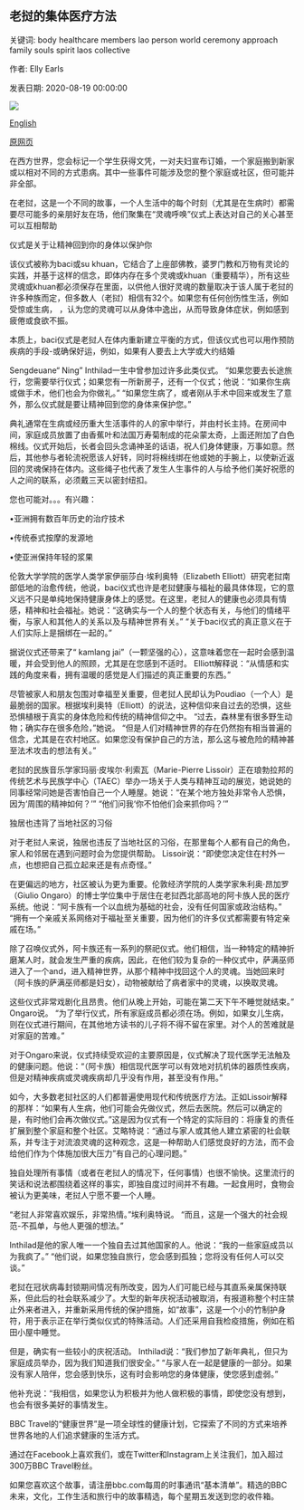 ## 老挝的集体医疗方法

关键词: body healthcare members lao person world ceremony approach family souls spirit laos collective

作者: Elly Earls

发表日期: 2020-08-19 00:00:00

![](https://ychef.files.bbci.co.uk/624x351/p08n8bgz.jpg)

[English](Laos%E2%80%99%20collective%20approach%20to%20healthcare.md)

[原网页](https://www.bbc.com/travel/story/20200819-laos-collective-approach-to-healthcare)

在西方世界，您会标记一个学生获得文凭，一对夫妇宣布订婚，一个家庭搬到新家或以相对不同的方式患病。其中一些事件可能涉及您的整个家庭或社区，但可能并非全部。

在老挝，这是一个不同的故事，一个人生活中的每个时刻（尤其是在生病时）都需要尽可能多的亲朋好友在场，他们聚集在“灵魂呼唤”仪式上表达对自己的关心甚至可以互相帮助

仪式是关于让精神回到你的身体以保护你

该仪式被称为baci或su khuan，它结合了上座部佛教，婆罗门教和万物有灵论的实践，并基于这样的信念，即体内存在多个灵魂或khuan（重要精华），所有这些灵魂或khuan都必须保存在里面，以供他人很好灵魂的数量取决于该人属于老挝的许多种族而定，但多数人（老挝）相信有32个。如果您有任何创伤性生活，例如受惊或生病， ，认为您的灵魂可以从身体中逸出，从而导致身体症状，例如感到疲倦或食欲不振。

本质上，baci仪式是老挝人在体内重新建立平衡的方式，但该仪式也可以用作预防疾病的手段-或确保好运，例如，如果有人要去上大学或大约结婚

Sengdeuane“ Ning” Inthilad一生中曾参加过许多此类仪式。 “如果您要去长途旅行，您需要举行仪式；如果您有一所新房子，还有一个仪式；他说：“如果你生病或做手术，他们也会为你做礼。” “如果您生病了，或者刚从手术中回来或发生了意外，那么仪式就是要让精神回到您的身体来保护您。”

典礼通常在生病或经历重大生活事件的人的家中举行，并由村长主持。在房间中间，家庭成员放置了由香蕉叶和法国万寿菊制成的花朵蒙太奇，上面还附加了白色棉线。仪式开始后，长者会回头念诵神圣的话语，祝人们身体健康，万事如意。然后，其他参与者轮流祝愿该人好转，同时将棉线绑在他或她的手腕上，以使新近返回的灵魂保持在体内。这些绳子也代表了发生人生事件的人与给予他们美好祝愿的人之间的联系，必须戴三天以密封纽扣。

您也可能对。。。有兴趣：

•亚洲拥有数百年历史的治疗技术

•传统泰式按摩的发源地

•使亚洲保持年轻的浆果

伦敦大学学院的医学人类学家伊丽莎白·埃利奥特（Elizabeth Elliott）研究老挝南部低地的治愈传统，他说，baci仪式也许是老挝健康与福祉的最具体体现，它的意义远不只是单纯地保持健康身体上的感觉。在这里，老挝人的健康也必须具有情感，精神和社会福祉。她说：“这确实与一个人的整个状态有关，与他们的情绪平衡，与家人和其他人的关系以及与精神世界有关。” “关于baci仪式的真正意义在于人们实际上是捆绑在一起的。”

据说仪式还带来了“ kamlang jai”（一颗坚强的心），这意味着您在一起时会感到温暖，并会受到他人的照顾，尤其是在您感到不适时。 Elliott解释说：“从情感和实践的角度来看，拥有温暖的感觉是人们描述的真正重要的东西。”

尽管被家人和朋友包围对幸福至关重要，但老挝人民却认为Poudiao（一个人）是最脆弱的国家。根据埃利奥特（Elliott）的说法，这种信仰来自过去的恐惧，这些恐惧植根于真实的身体危险和传统的精神信仰之中。 “过去，森林里有很多野生动物；确实存在很多危险，”她说。 “但是人们对精神世界的存在仍然抱有相当普遍的信念，尤其是在农村地区。如果您没有保护自己的方法，那么这与被危险的精神甚至法术攻击的想法有关。”

老挝的民族音乐学家玛丽·皮埃尔·利索瓦（Marie-Pierre Lissoir）正在琅勃拉邦的传统艺术与民族学中心（TAEC）举办一场关于人类与精神互动的展览，她说她的同事经常问她是否害怕自己一个人睡屋。她说：“在某个地方独处非常令人恐惧，因为‘周围的精神如何？’” “他们问我‘你不怕他们会来抓你吗？’”

独居也违背了当地社区的习俗

对于老挝人来说，独居也违反了当地社区的习俗，在那里每个人都有自己的角色，家人和邻居在遇到问题时会为您提供帮助。 Lissoir说：“即使您决定住在村外一点，也想把自己孤立起来还是有点奇怪。”

在更偏远的地方，社区被认为更为重要。伦敦经济学院的人类学家朱利奥·昂加罗（Giulio Ongaro）的博士学位集中于居住在老挝西北部高地的阿卡族人民的医疗系统。他说：“阿卡族有一个以血统为基础的社会，没有任何国家或政治结构。” “拥有一个亲戚关系网络对于福祉至关重要，因为他们的许多仪式都需要有特定亲戚在场。”

除了召唤仪式外，阿卡族还有一系列的祭祀仪式。他们相信，当一种特定的精神折磨某人时，就会发生严重的疾病，因此，在他们较为复杂的一种仪式中，萨满巫师进入了一个and，进入精神世界，从那个精神中找回这个人的灵魂。当她回来时（阿卡族的萨满巫师都是妇女），动物被献给了病者家中的灵魂，以换取灵魂。

这些仪式非常戏剧化且昂贵。他们从晚上开始，可能在第二天下午不睡觉就结束。” Ongaro说。 “为了举行仪式，所有家庭成员都必须在场。例如，如果女儿生病，则在仪式进行期间，在其他地方读书的儿子将不得不留在家里。对个人的苦难就是对家庭的苦难。”

对于Ongaro来说，仪式持续受欢迎的主要原因是，仪式解决了现代医学无法触及的健康问题。他说：“（阿卡族）相信现代医学可以有效地对抗机体的器质性疾病，但是对精神疾病或灵魂疾病却几乎没有作用，甚至没有作用。”

如今，大多数老挝社区的人们都普遍使用现代和传统医疗方法。正如Lissoir解释的那样：“如果有人生病，他们可能会先做仪式，然后去医院。然后可以确定的是，有时他们会再次做仪式。”这是因为仪式有一个特定的实际目的：将康复的责任扩展到整个家庭和整个社区。艾略特说：“通过与家人或其他人建立紧密的社会联系，并专注于对流浪灵魂的这种观念，这是一种帮助人们感觉良好的方法，而不会给他们作为个体施加很大压力”有自己的心理问题。”

独自处理所有事情（或者在老挝人的情况下，任何事情）也很不愉快。这里流行的笑话和说法都围绕着这样的事实，即独自度过时间并不有趣。一起食用时，食物会被认为更美味，老挝人宁愿不要一个人睡。

“老挝人非常喜欢娱乐，非常热情。”埃利奥特说。 “而且，这是一个强大的社会规范-不孤单，与他人更强的想法。”

Inthilad是他的家人唯一一个独自去过其他国家的人。他说：“我的一些家庭成员以为我疯了。” “他们说，如果您独自旅行，您会感到孤独；您将没有任何人可以交谈。”

老挝在冠状病毒封锁期间情况有所改变，因为人们可能已经与其直系亲属保持联系，但此后的社会联系减少了。大型的新年庆祝活动被取消，有报道称整个村庄禁止外来者进入，并重新采用传统的保护措施，如“故事”，这是一个小的竹制护身符，用于表示正在举行类似仪式的特殊活动。人们还采用自我检疫措施，例如在稻田小屋中睡觉。

但是，确实有一些较小的庆祝活动。 Inthilad说：“我们参加了新年典礼，但只为家庭成员举办，因为我们知道我们很安全。” “与家人在一起是健康的一部分。如果没有家人陪伴，您会感到快乐，这有时会影响您的身体健康，使您感到虚弱。”

他补充说：“我相信，如果您认为积极并为他人做积极的事情，即使您没有想到，也会有很多美好的事情发生。

BBC Travel的“健康世界”是一项全球性的健康计划，它探索了不同的方式来培养世界各地的人们追求健康的生活方式。

通过在Facebook上喜欢我们，或在Twitter和Instagram上关注我们，加入超过300万BBC Travel粉丝。

如果您喜欢这个故事，请注册bbc.com每周的时事通讯“基本清单”。精选的BBC未来，文化，工作生活和旅行中的故事精选，每个星期五发送到您的收件箱。